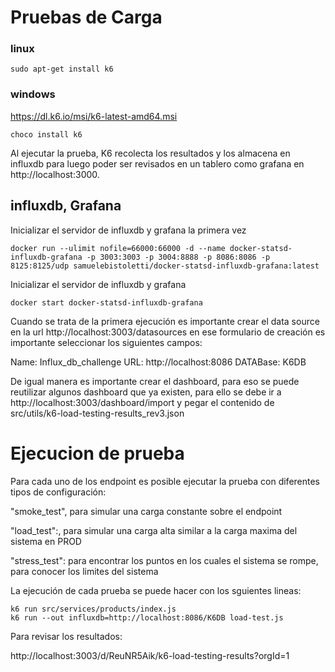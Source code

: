 # Pruebas de Carga

### linux
`sudo apt-get install k6`

### windows 
https://dl.k6.io/msi/k6-latest-amd64.msi

`choco install k6`

Al ejecutar la prueba, K6 recolecta los resultados y los almacena en influxdb para luego poder ser revisados en un tablero como grafana
en http://localhost:3000.

## influxdb, Grafana
Inicializar el servidor de influxdb y grafana la primera vez
```
docker run --ulimit nofile=66000:66000 -d --name docker-statsd-influxdb-grafana -p 3003:3003 -p 3004:8888 -p 8086:8086 -p 8125:8125/udp samuelebistoletti/docker-statsd-influxdb-grafana:latest
```

Inicializar el servidor de influxdb y grafana 
```
docker start docker-statsd-influxdb-grafana
```

Cuando se trata de la primera ejecución es importante crear el data source en la url 
http://localhost:3003/datasources en ese formulario de creación es importante seleccionar los siguientes campos:

Name: Influx_db_challenge
URL: http://localhost:8086
DATABase:  K6DB

De igual manera es importante crear el dashboard, para eso se puede reutilizar algunos dashboard que ya existen, para ello se debe ir a http://localhost:3003/dashboard/import y pegar el contenido de
src/utils/k6-load-testing-results_rev3.json

# Ejecucion de prueba

Para cada uno de los endpoint es posible ejecutar la prueba con diferentes tipos de configuración:

"smoke_test", para simular una carga constante sobre el endpoint

"load_test":, para simular una carga alta similar a la carga maxima del sistema en PROD

"stress_test": para encontrar los puntos en los cuales el sistema se rompe, para conocer los limites del sistema

La ejecución de cada prueba se puede hacer con los sguientes lineas:
```
k6 run src/services/products/index.js
k6 run --out influxdb=http://localhost:8086/K6DB load-test.js
```

Para revisar los resultados:

http://localhost:3003/d/ReuNR5Aik/k6-load-testing-results?orgId=1
